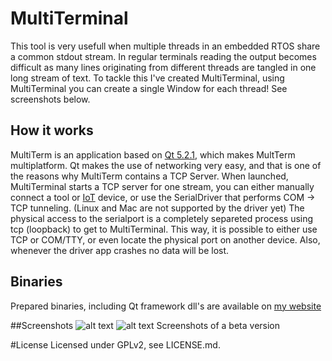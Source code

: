 # MultiTerminal
This tool is very usefull when multiple threads in an embedded RTOS share a common stdout stream.
In regular terminals reading the output becomes difficult as many lines originating from different threads are tangled in one long stream of text.
To tackle this I've created MultiTerminal, using MultiTerminal you can create a single Window for each thread!
See screenshots below.

## How it works
MultiTerm is an application based on [Qt 5.2.1](http://qt-project.org/), which makes MultTerm multiplatform.
Qt makes the use of networking very easy, and that is one of the reasons why MultiTerm contains a TCP Server.
When launched, MultiTerminal starts a TCP server for one stream, you can either manually connect a tool or [IoT](http://en.wikipedia.org/wiki/Internet_of_Things) device, or use the SerialDriver that performs COM -> TCP tunneling. (Linux and Mac are not supported by the driver yet)
The physical access to the serialport is a completely separeted process using tcp (loopback) to get to MultiTerminal.
This way, it is possible to either use TCP or COM/TTY, or even locate the physical port on another device.
Also, whenever the driver app crashes no data will be lost. 

## Binaries
Prepared binaries, including Qt framework dll's are available on [my website](http://jeroen3.nl/terminal)

##Screenshots
![alt text](http://dl.dropboxusercontent.com/s/xxmy6cwc8tym2ft/mainwindow.png "MultiTerminal main window")
![alt text](http://dl.dropbox.com/s/evc4kwwqhoj13jn/views.png "MultiTerminal filtered views")
Screenshots of a beta version

#License
Licensed under GPLv2, see LICENSE.md.
